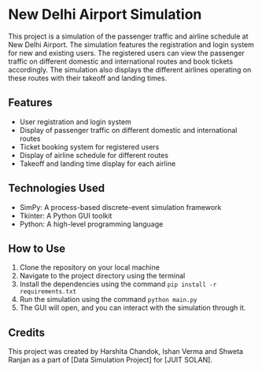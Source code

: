 # New Delhi Airport Simulation

This project is a simulation of the passenger traffic and airline schedule at New Delhi Airport. The simulation features the registration and login system for new and existing users. The registered users can view the passenger traffic on different domestic and international routes and book tickets accordingly. The simulation also displays the different airlines operating on these routes with their takeoff and landing times.

## Features
- User registration and login system
- Display of passenger traffic on different domestic and international routes
- Ticket booking system for registered users
- Display of airline schedule for different routes
- Takeoff and landing time display for each airline

## Technologies Used
- SimPy: A process-based discrete-event simulation framework
- Tkinter: A Python GUI toolkit
- Python: A high-level programming language

## How to Use
1. Clone the repository on your local machine
2. Navigate to the project directory using the terminal
3. Install the dependencies using the command `pip install -r requirements.txt`
4. Run the simulation using the command `python main.py`
5. The GUI will open, and you can interact with the simulation through it.

## Credits
This project was created by Harshita Chandok, Ishan Verma and Shweta Ranjan as a part of [Data Simulation Project] for [JUIT SOLAN]. 
